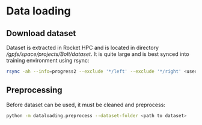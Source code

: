 # Data loading

## Download dataset

Dataset is extracted in Rocket HPC and is located in directory _/gpfs/space/projects/Bolt/dataset_. It is quite large
and is best synced into training environment using rsync:

```bash
rsync -ah --info=progress2 --exclude '*/left' --exclude '*/right' <username>@rocket.hpc.ut.ee:/gpfs/space/projects/Bolt/dataset-new-small .
```

## Preprocessing

Before dataset can be used, it must be cleaned and preprocess:
```bash
python -m dataloading.preprocess --dataset-folder <path to dataset> 
```